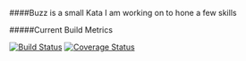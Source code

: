 ####Buzz is a small Kata I am working on to hone a few skills

#####Current Build Metrics

[![Build Status](https://travis-ci.org/jpgough/buzz.svg?branch=master)](https://travis-ci.org/jpgough/buzz)
[![Coverage Status](https://coveralls.io/repos/jpgough/buzz/badge.png?branch=master)](https://coveralls.io/r/jpgough/buzz?branch=master)